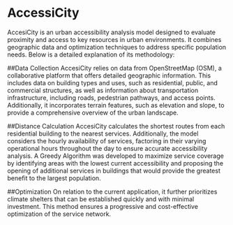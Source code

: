 # AccessiCity
AccesiCity is an urban accessibility analysis model designed to evaluate proximity and
access to key resources in urban environments. It combines geographic data and
optimization techniques to address specific population needs. Below is a detailed
explanation of its methodology:

##Data Collection
AccesiCity relies on data from OpenStreetMap (OSM), a collaborative platform that offers
detailed geographic information. This includes data on building types and uses, such as
residential, public, and commercial structures, as well as information about transportation
infrastructure, including roads, pedestrian pathways, and access points. Additionally, it
incorporates terrain features, such as elevation and slope, to provide a comprehensive
overview of the urban landscape.

##Distance Calculation
AccesiCity calculates the shortest routes from each residential building to the nearest
services. Additionally, the model considers the hourly availability of services, factoring in
their varying operational hours throughout the day to ensure accurate accessibility analysis.
A Greedy Algorithm was developed to maximize service coverage by identifying areas with
the lowest current accessibility and proposing the opening of additional services in buildings
that would provide the greatest benefit to the largest population.

##Optimization
On relation to the current application, it further prioritizes climate shelters that can be
established quickly and with minimal investment. This method ensures a progressive and
cost-effective optimization of the service network.
